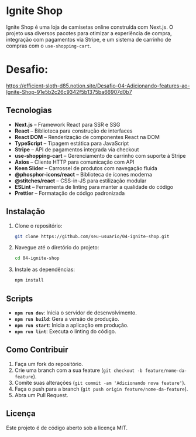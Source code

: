 # Ignite Shop

Ignite Shop é uma loja de camisetas online construída com Next.js. O projeto usa diversos pacotes para otimizar a experiência de compra, integração com pagamentos via Stripe, e um sistema de carrinho de compras com o `use-shopping-cart`.

# Desafio:
https://efficient-sloth-d85.notion.site/Desafio-04-Adicionando-features-ao-Ignite-Shop-91e5b2c26c9342f5b1375ba66907d0b7

## Tecnologias

- **Next.js** – Framework React para SSR e SSG
- **React** – Biblioteca para construção de interfaces
- **React DOM** – Renderização de componentes React na DOM
- **TypeScript** – Tipagem estática para JavaScript
- **Stripe** – API de pagamentos integrada via checkout
- **use-shopping-cart** – Gerenciamento de carrinho com suporte à Stripe
- **Axios** – Cliente HTTP para comunicação com API
- **Keen Slider** – Carrossel de produtos com navegação fluida
- **@phosphor-icons/react** – Biblioteca de ícones moderna
- **@stitches/react** – CSS-in-JS para estilização modular
- **ESLint** – Ferramenta de linting para manter a qualidade do código
- **Prettier** – Formatação de código padronizada

## Instalação

1. Clone o repositório:
   ```bash
   git clone https://github.com/seu-usuario/04-ignite-shop.git
   ```

2. Navegue até o diretório do projeto:
   ```bash
   cd 04-ignite-shop
   ```

3. Instale as dependências:
   ```bash
   npm install
   ```

## Scripts

- **`npm run dev`**: Inicia o servidor de desenvolvimento.
- **`npm run build`**: Gera a versão de produção.
- **`npm run start`**: Inicia a aplicação em produção.
- **`npm run lint`**: Executa o linting do código.

## Como Contribuir

1. Faça um fork do repositório.
2. Crie uma branch com a sua feature (`git checkout -b feature/nome-da-feature`).
3. Comite suas alterações (`git commit -am 'Adicionando nova feature'`).
4. Faça o push para a branch (`git push origin feature/nome-da-feature`).
5. Abra um Pull Request.

## Licença

Este projeto é de código aberto sob a licença MIT.
